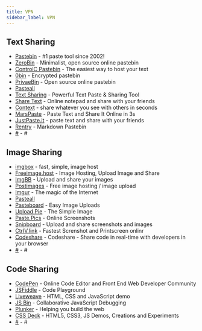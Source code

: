 ```yaml
---
title: VPN
sidebar_label: VPN
---
```


## Text Sharing
- [Pastebin](https://pastebin.com) - #1 paste tool since 2002!
- [ZeroBin](https://zerobin.net) - Minimalist, open source online pastebin
- [ControlC Pastebin](https://controlc.com) - The easiest way to host your text
- [0bin](https://0bin.net) - Encrypted pastebin
- [PrivaeBin](https://privatebin.net) - Open source online pastebin 
- [Pasteall](https://pasteall.org)
- [Text Sharing](https://textsharing.com) - Powerful Text Paste & Sharing Tool
- [Share Text](https://sharetext.me) - Online notepad and share with your friends
- [Context](https://ctxt.io) - share whatever you see with others in seconds
- [MarsPaste](https://marspaste.com) - Paste Text and Share It Online in 3s
- [JustPaste.it](https://justpaste.it) - paste text and share with your friends
- [Rentry](https://rentry.co) - Markdown Pastebin
- [#](#) - #

## Image Sharing
- [imgbox](https://imgbox.com) - fast, simple, image host
- [Freeimage.host](https://freeimage.host) - Image Hosting, Upload Image and Share
- [ImgBB](https://imgbb.com) - Upload and share your images
- [Postimages](https://postimages.org) - Free image hosting / image upload
- [Imgur](https://imgur.com) - The magic of the Internet
- [Pasteall](https://pasteall.org)
- [Pasteboard](https://pasteboard.co) - Easy Image Uploads
- [Upload Pie](https://uploadpie.com) - The Simple Image
- [Paste.Pics](https://paste.pics) - Online Screenshots
- [Snipboard](https://snipboard.io) - Upload and share screenshots and images
- [CtrlV.link](https://ctrlv.link/) - Fastest Screnshot and Printscreen onlinr
- [Codeshare](https://codeshare.io) - Codeshare - Share code in real-time with developers in your browser
- [#](#) - #

## Code Sharing
- [CodePen](https://codepen.io) - Online Code Editor and Front End Web Developer Community
- [JSFiddle](https://jsfiddle.net) - Code Playground
- [Liveweave](https://liveweave.com) - HTML, CSS and JavaScript demo
- [JS Bin](https://jsbin.com) - Collaborative JavaScript Debugging
- [Plunker](https://plnkr.co) - Helping you build the web
- [CSS Deck](https://cssdeck.com/labs) - HTML5, CSS3, JS Demos, Creations and Experiments
- [#](#) - #
